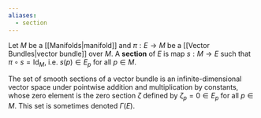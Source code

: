 ```yaml
---
aliases:
  - section
---
```


Let $M$ be a [[Manifolds|manifold]] and $\pi: E \to M$ be a [[Vector Bundles|vector bundle]] over $M$. A **section** of $E$ is map $s: M\to E$ such that $\pi \circ s = \text{Id}_M$, i.e. $s(p) \in E_p$ for all $p\in M$. 

The set of smooth sections of a vector bundle is an infinite-dimensional vector space under pointwise addition and multiplication by constants, whose zero element is the zero section $\zeta$ defined by $\zeta_p =0 \in E_p$ for all $p \in M$. This set is sometimes denoted $\Gamma(E)$.
